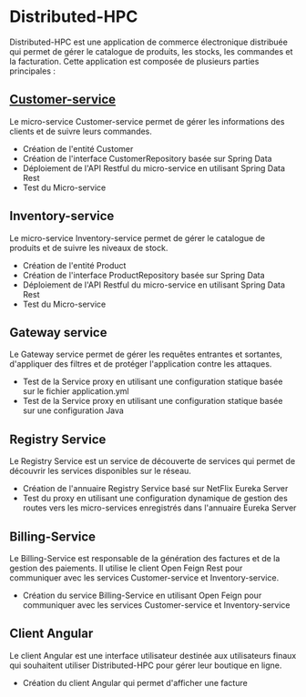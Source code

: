 # Distributed-HPC
Distributed-HPC est une application de commerce électronique distribuée qui permet de gérer le catalogue de produits, les stocks, les commandes et la facturation. Cette application est composée de plusieurs parties principales :

## [Customer-service](https://github.com/HOUD-FatimaEzzahra/Distributed-HPC/tree/main/Customer%20Service)
Le micro-service Customer-service permet de gérer les informations des clients et de suivre leurs commandes.

- Création de l'entité Customer
- Création de l'interface CustomerRepository basée sur Spring Data
- Déploiement de l'API Restful du micro-service en utilisant Spring Data Rest
- Test du Micro-service

## Inventory-service
Le micro-service Inventory-service permet de gérer le catalogue de produits et de suivre les niveaux de stock.

- Création de l'entité Product
- Création de l'interface ProductRepository basée sur Spring Data
- Déploiement de l'API Restful du micro-service en utilisant Spring Data Rest
- Test du Micro-service
## Gateway service
Le Gateway service permet de gérer les requêtes entrantes et sortantes, d'appliquer des filtres et de protéger l'application contre les attaques.

- Test de la Service proxy en utilisant une configuration statique basée sur le fichier application.yml
- Test de la Service proxy en utilisant une configuration statique basée sur une configuration Java
## Registry Service
Le Registry Service est un service de découverte de services qui permet de découvrir les services disponibles sur le réseau.

- Création de l'annuaire Registry Service basé sur NetFlix Eureka Server
- Test du proxy en utilisant une configuration dynamique de gestion des routes vers les micro-services enregistrés dans l'annuaire Eureka Server
## Billing-Service
Le Billing-Service est responsable de la génération des factures et de la gestion des paiements. Il utilise le client Open Feign Rest pour communiquer avec les services Customer-service et Inventory-service.

- Création du service Billing-Service en utilisant Open Feign pour communiquer avec les services Customer-service et Inventory-service
## Client Angular
Le client Angular est une interface utilisateur destinée aux utilisateurs finaux qui souhaitent utiliser Distributed-HPC pour gérer leur boutique en ligne.

- Création du client Angular qui permet d'afficher une facture
